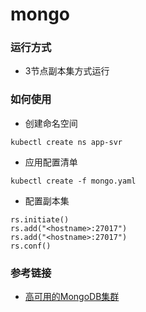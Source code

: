 # mongo

### 运行方式
- 3节点副本集方式运行

### 如何使用
- 创建命名空间
```
kubectl create ns app-svr
```
- 应用配置清单
```
kubectl create -f mongo.yaml
```
- 配置副本集
```
rs.initiate()
rs.add("<hostname>:27017")
rs.add("<hostname>:27017")
rs.conf()
```

### 参考链接
- [高可用的MongoDB集群](https://www.jianshu.com/p/2825a66d6aed)
